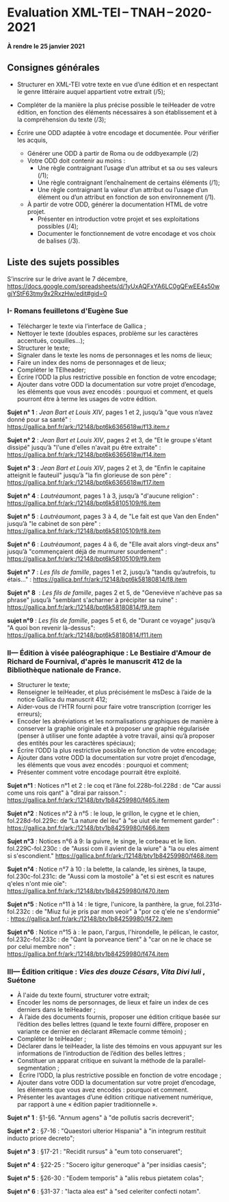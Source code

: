# Evaluation XML-TEI – TNAH – 2020-2021

**À rendre le 25 janvier 2021**


## Consignes générales

* Structurer en XML-TEI votre texte en vue d’une édition et en respectant le genre littéraire auquel appartient votre extrait (/5);

* Compléter de la manière la plus précise possible le teiHeader de votre édition, en fonction des éléments nécessaires à son établissement et à la compréhension du texte (/3);

* Écrire une ODD adaptée à votre encodage et documentée. Pour vérifier les acquis,
	- Générer une ODD à partir de Roma ou de oddbyexample (/2)
	- Votre ODD doit contenir au moins :
		- Une règle contraignant l’usage d’un attribut et sa ou ses valeurs (/1);
		- Une règle contraignant l’enchaînement de certains éléments (/1);
		- Une règle contraignant la valeur d’un attribut ou l’usage d’un élément ou d’un attribut en fonction de son environnement (/1).
	- À partir de votre ODD, générer la documentation HTML de votre projet.
		- Présenter en introduction votre projet et ses exploitations possibles (/4);
		- Documenter le fonctionnement de votre encodage et vos choix de balises (/3). 

## Liste des sujets possibles

S’inscrire sur le drive avant le 7 décembre, https://docs.google.com/spreadsheets/d/1yUxAQFxYA6LC0gQFwEE4s50wgjYStF63tmy9x2RxzHw/edit#gid=0

### I- Romans feuilletons d'Eugène Sue 
* Télécharger le texte via l’interface de Gallica ;
* Nettoyer le texte (doubles espaces, problème sur les caractères accentués, coquilles…);
* Structurer le texte;
* Signaler dans le texte les noms de personnages et les noms de lieux;
* Faire un index des noms de personnages et de lieux;
* Compléter le TEIheader;
* Écrire l’ODD la plus restrictive possible en fonction de votre encodage;
* Ajouter dans votre ODD la documentation sur votre projet d’encodage, les éléments que vous avez encodés : pourquoi et comment, et quels pourront être à terme les usages de votre édition.

**Sujet n° 1** : *Jean Bart et Louis XIV*, pages 1 et 2, jusqu’à "que vous n’avez donné pour sa santé" : https://gallica.bnf.fr/ark:/12148/bpt6k6365618w/f13.item.r

**Sujet n° 2** : *Jean Bart et Louis XIV*, pages 2 et 3, de "Et le groupe s'étant dissipé" jusqu’à "l'une d'elles n'avait pu être extraite" : https://gallica.bnf.fr/ark:/12148/bpt6k6365618w/f14.item

**Sujet n° 3** :   *Jean Bart et Louis XIV*, pages 2 et 3, de "Enfin le capitaine atteignit le fauteuil" jusqu’à "la fin glorieuse de son père" : https://gallica.bnf.fr/ark:/12148/bpt6k6365618w/f17.item

**Sujet n° 4** : *Lautréaumont*, pages 1 à 3, jusqu’à "d'aucune religion" : https://gallica.bnf.fr/ark:/12148/bpt6k58105109/f6.item

**Sujet n° 5** : *Lautréaumont*, pages 3 à 4, de "Le fait est que Van den Enden" jusqu’à "le cabinet de son père" : https://gallica.bnf.fr/ark:/12148/bpt6k58105109/f8.item

**Sujet n° 6** : *Lautréaumont*, pages 4 à  6, de "Elle avait alors vingt-deux ans" jusqu’à "commençaient déjà de murmurer sourdement" :
https://gallica.bnf.fr/ark:/12148/bpt6k58105109/f9.item

**Sujet n° 7** : *Les fils de famille*, pages 1 et 2, jusqu’à "tandis qu’autrefois, tu étais..." : https://gallica.bnf.fr/ark:/12148/bpt6k58180814/f8.item

**Sujet n° 8**  :  *Les fils de famille*, pages 2 et 5, de "Geneviève n'achève pas sa phrase" jusqu’à "semblant s'acharner à précipiter sa ruine" : https://gallica.bnf.fr/ark:/12148/bpt6k58180814/f9.item

**sujet n°9** : *Les fils de famille*, pages 5 et 6, de "Durant ce voyage" jusqu’à "A quoi bon revenir là-dessus": https://gallica.bnf.fr/ark:/12148/bpt6k58180814/f11.item

### II— Édition à visée paléographique : Le Bestiaire d'Amour de Richard de Fournival, d'après le manuscrit 412 de la Bibliothèque nationale de France.
* Structurer le texte;
* Renseigner le teiHeader, et plus précisément le msDesc à l’aide de la notice Gallica du manuscrit 412;
* Aider-vous de l'HTR fourni pour faire votre transcription (corriger les erreurs);
* Encoder les abréviations et les normalisations graphiques de manière à conserver la graphie originale et à proposer une graphie régularisée (penser à utiliser une fonte adaptée à votre travail, ainsi qu’à proposer des entités pour les caractères spéciaux);
* Écrire l’ODD la plus restrictive possible en fonction de votre encodage;
* Ajouter dans votre ODD la documentation sur votre projet d’encodage, les éléments que vous avez encodés : pourquoi et comment;
* Présenter comment votre encodage pourrait être exploité.

**Sujet n°1** : Notices n°1 et 2 : le coq et l’âne fol.228b-fol.228d : de "Car aussi come uns rois qant" à "dirai par raisson." :
https://gallica.bnf.fr/ark:/12148/btv1b84259980/f465.item

**Sujet n°2** : Notices n°2 à n°5 : le loup, le grillon, le cygne et le chien, fol.228d-fol.229c: de "La nature del leu" à "se uiut ele fermement garder" :
https://gallica.bnf.fr/ark:/12148/btv1b84259980/f466.item

**Sujet n°3** : Notices n°6 à 9: la guivre, le singe, le corbeau et le lion. fol.229C-fol.230c : de "Aussi com il avient de la wiure" à "la ou eles aiment si s'escondient."
https://gallica.bnf.fr/ark:/12148/btv1b84259980/f468.item

**Sujet n°4** : Notice n°7 à 10 : la belette, la calande, les sirènes, la taupe, fol.230c-fol.231c: de "Aussi com la mostoile" à "et si est escrit es natures q'eles n'ont mie oïe": 
https://gallica.bnf.fr/ark:/12148/btv1b84259980/f470.item

**Sujet n°5** :  Notice n°11 à 14 : le tigre, l'unicore, la panthère, la grue, fol.231d-fol.232c : de "Miuz fui je pris par mon veoir" à "por ce q'ele ne s'endormie" : 
https://gallica.bnf.fr/ark:/12148/btv1b84259980/f472.item

**Sujet n°6** : Notice n°15 à : le paon, l'argus, l'hirondelle, le pélican, le castor, fol.232c-fol.233c : de "Qant la porveance tient" à "car on ne le chace se por celui membre non" :
https://gallica.bnf.fr/ark:/12148/btv1b84259980/f474.item

### III— Édition critique : *Vies des douze Césars*, *Vita Divi Iuli* , Suétone
* À l'aide du texte fourni, structurer votre extrait;
* Encoder les noms de personnages, de lieux et faire un index de ces derniers dans le teiHeader ;
*  À l’aide des documents fournis, proposer une édition critique basée sur l’édition des belles lettres (quand le texte fourni diffère, proposer en variante ce dernier en déclarant #Remacle comme témoin) ;
 * Compléter le teiHeader ;
 * Déclarer dans le teiHeader, la liste des témoins en vous appuyant sur les informations de l’introduction de l’édition des belles lettres ;
 * Constituer un apparat critique en suivant la méthode de la parallel-segmentation ;
*  Écrire l’ODD, la plus restrictive possible en fonction de votre encodage ;
* Ajouter dans votre ODD la documentation sur votre projet d’encodage, les éléments que vous avez encodés : pourquoi et comment.
* Présenter les avantages d’une édition critique nativement numérique, par rapport à une « édition papier traditionnelle ».

**Sujet n° 1** : §1-§6. "Annum agens" à "de pollutis sacris decreverit";

**Sujet n° 2** :  §7-16 : "Quaestori ulterior Hispania" à "in integrum restituit inducto priore decreto";

**Sujet n° 3** :  §17-21 : "Recidit rursus" à "eum toto conseruaret";

**Sujet n° 4** : §22-25 : "Socero igitur generoque" à "per insidias caesis";

**Sujet n° 5** : §26-30 : "Eodem temporis" à "aliis rebus pietatem colas";

**Sujet n° 6** : §31-37 : "Iacta alea est" à "sed celeriter confecti notam".



